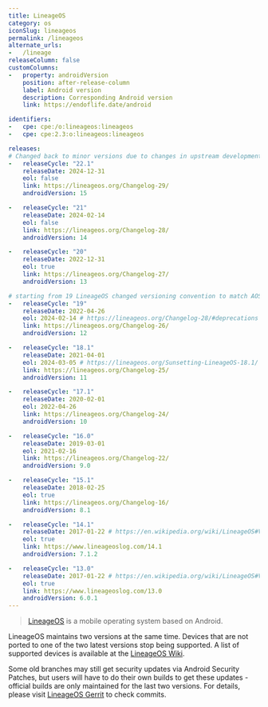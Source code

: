 ```yaml
---
title: LineageOS
category: os
iconSlug: lineageos
permalink: /lineageos
alternate_urls:
-   /lineage
releaseColumn: false
customColumns:
-   property: androidVersion
    position: after-release-column
    label: Android version
    description: Corresponding Android version
    link: https://endoflife.date/android

identifiers:
-   cpe: cpe:/o:lineageos:lineageos
-   cpe: cpe:2.3:o:lineageos:lineageos

releases:
# Changed back to minor versions due to changes in upstream development (Quarterly Platform Releases). Read Changelog 29 (LineageOS 22[.1]) for more information.
-   releaseCycle: "22.1"
    releaseDate: 2024-12-31
    eol: false
    link: https://lineageos.org/Changelog-29/
    androidVersion: 15

-   releaseCycle: "21"
    releaseDate: 2024-02-14
    eol: false
    link: https://lineageos.org/Changelog-28/
    androidVersion: 14

-   releaseCycle: "20"
    releaseDate: 2022-12-31
    eol: true
    link: https://lineageos.org/Changelog-27/
    androidVersion: 13

# starting from 19 LineageOS changed versioning convention to match AOSP's own changes. So no more minor versions. Read the changelog 26 (LineageOS 19) to learn more.
-   releaseCycle: "19"
    releaseDate: 2022-04-26
    eol: 2024-02-14 # https://lineageos.org/Changelog-28/#deprecations
    link: https://lineageos.org/Changelog-26/
    androidVersion: 12

-   releaseCycle: "18.1"
    releaseDate: 2021-04-01
    eol: 2024-03-05 # https://lineageos.org/Sunsetting-LineageOS-18.1/
    link: https://lineageos.org/Changelog-25/
    androidVersion: 11

-   releaseCycle: "17.1"
    releaseDate: 2020-02-01
    eol: 2022-04-26
    link: https://lineageos.org/Changelog-24/
    androidVersion: 10

-   releaseCycle: "16.0"
    releaseDate: 2019-03-01
    eol: 2021-02-16
    link: https://lineageos.org/Changelog-22/
    androidVersion: 9.0

-   releaseCycle: "15.1"
    releaseDate: 2018-02-25
    eol: true
    link: https://lineageos.org/Changelog-16/
    androidVersion: 8.1

-   releaseCycle: "14.1"
    releaseDate: 2017-01-22 # https://en.wikipedia.org/wiki/LineageOS#Version_history
    eol: true
    link: https://www.lineageoslog.com/14.1
    androidVersion: 7.1.2

-   releaseCycle: "13.0"
    releaseDate: 2017-01-22 # https://en.wikipedia.org/wiki/LineageOS#Version_history
    eol: true
    link: https://www.lineageoslog.com/13.0
    androidVersion: 6.0.1
---
```


> [LineageOS](https://lineageos.org/) is a mobile operating system based on Android.

LineageOS maintains two versions at the same time. Devices that are not ported to one of the two
latest versions stop being supported. A list of supported devices is available at the [LineageOS
Wiki](https://wiki.lineageos.org/devices/).

Some old branches may still get security updates via Android Security Patches, but users will have
to do their own builds to get these updates - official builds are only maintained for the last two
versions. For details, please visit [LineageOS Gerrit](https://review.lineageos.org/)
to check commits.
